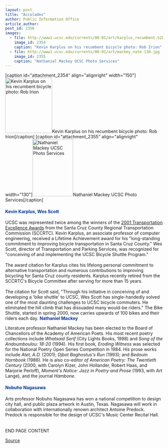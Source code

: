 ```yaml
---
layout: post
title: "Accolades"
author: Public Information Office
article_author: 
post_id: 2356
images:
  - file: http://www1.ucsc.edu/currents/00-01/art/karplus_recumbent.%20150.jpg
    image_id: 2354
    caption: "Kevin Karplus on his recumbent bicycle photo: Rob Irion"
  - file: http://www1.ucsc.edu/currents/00-01/art/mackey_nate.130.jpg
    image_id: 2355
    caption: "Nathaniel Mackey UCSC Photo Services"
---
```


[caption id="attachment_2354" align="alignright" width="150"]<a href="http://dev-ucsc-news.pantheonsite.io/wp-content/uploads/2001/05/karplus_recumbent.20150.jpg"><img class="size-full wp-image-2354" src="http://dev-ucsc-news.pantheonsite.io/wp-content/uploads/2001/05/karplus_recumbent.20150.jpg" alt="Kevin Karplus on his recumbent bicycle photo: Rob Irion" width="150" height="176" /></a>Kevin Karplus on his recumbent bicycle photo: Rob Irion[/caption]
[caption id="attachment_2355" align="alignright" width="130"]<a href="http://dev-ucsc-news.pantheonsite.io/wp-content/uploads/2001/05/mackey_nate.130.jpg"><img class="size-full wp-image-2355" src="http://dev-ucsc-news.pantheonsite.io/wp-content/uploads/2001/05/mackey_nate.130.jpg" alt="Nathaniel Mackey UCSC Photo Services" width="130" height="182" /></a>Nathaniel Mackey UCSC Photo Services[/caption]
<h4>
  <font color="#003399"><b>Kevin Karplus, Wes Scott</b></font>
</h4>UCSC was represented twice among the winners of the <a href="http://www.sccrtc.org/award01.html">2001 Transportation Excellence Awards</a> from the Santa Cruz County Regional Transportation Commission (SCCRTC). Kevin Karplus, an associate professor of computer engineering, received a Lifetime Achievement award for his "long-standing commitment to improving bicycle transportation in Santa Cruz County." Wes Scott, director of Transportation and Parking Services, was recognized for "conceiving of and implementing the UCSC Bicycle Shuttle Program."<br>
<br>
The award citation for Karplus cites his lifelong personal commitment to alternative transportation and numerous contributions to improving bicycling for Santa Cruz county residents. Karplus recently retired from the SCCRTC's Bicycle Committee after serving for more than 15 years.<br>
<br>
The citation for Scott said, "Through his initiative in conceiving of and developing a 'bike shuttle' to UCSC, Wes Scott has single-handedly solved one of the most daunting challenges to UCSC bicycle commuters. He eliminated the hill climb that has dissuaded many would-be riders." The Bike Shuttle, started in spring 2000, now carries upwards of 100 bikes and their riders each day. <font color="#003399"><b>Nathaniel Mackey</b></font>
<p>
  Literature professor Nathaniel Mackey has been elected to the Board of Chancellors of the Academy of American Poets. His most recent poetry collections include <i>Whatsaid Serif</i> (City Lights Books, 1998) and <i>Song of the Andoumboulou: 18-20</i> (1994). His first book<i>, Eroding Witness</i> was selected for the National Poetry Open Series Competition in 1984. His prose works include <i>Atet, A.D.</i> (2001); <i>Djbot Baghostus's Run</i> (1993); and <i>Bedouin Hornbook</i> (1986). He is also co-editor <i>of American Poetry: The Twentieth Century</i> (2000, with Carolyn Kizer, John Hollander, Robert Haas, and Marjorie Perloff), <i>Moment's Notice: Jazz in Poetry and Prose</i> (1993, with Art Lange), and the journal <i>Hambone.</i>
</p>
<h4>
  <font color="#003399">Nobuho Nagasawa</font>
</h4>
<p>
  Arts professor Nobuho Nagasawa has won a national competition to design city hall, and public plaza artwork in Austin, Texas. Nagasawa will work in collaboration with internationally renown architect Antoine Predock. Predock is responsible for the design of UCSC's Music Center Recital Hall.<br>
  <br>
  <br>
  END PAGE CONTENT
</p>
<p><a href="http://www1.ucsc.edu/currents/00-01/05-14/accolades.html" title="Permalink to accolades">Source</a></p>
